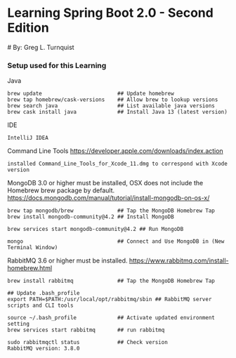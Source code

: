 # Learning Spring Boot 2.0 - Second Edition
# By: Greg L. Turnquist

### Setup used for this Learning
Java
```
brew update                        ## Update homebrew
brew tap homebrew/cask-versions    ## Allow brew to lookup versions
brew search java                   ## List available java versions
brew cask install java             ## Install Java 13 (latest version)
```

IDE
```
IntelliJ IDEA
```

Command Line Tools
https://developer.apple.com/downloads/index.action
```
installed Command_Line_Tools_for_Xcode_11.dmg to correspond with Xcode version
```

MongoDB 3.0 or higher must be installed, OSX does not include the Homebrew brew package by default.
https://docs.mongodb.com/manual/tutorial/install-mongodb-on-os-x/
```
brew tap mongodb/brew              ## Tap the MongoDB Homebrew Tap
brew install mongodb-community@4.2 ## Install MongoDB

brew services start mongodb-community@4.2 ## Run MongoDB

mongo                              ## Connect and Use MongoDB in (New Terminal Window)
```

RabbitMQ 3.6 or higher must be installed.
https://www.rabbitmq.com/install-homebrew.html
```
brew install rabbitmq              ## Tap the MongoDB Homebrew Tap

## Update .bash_profile
export PATH=$PATH:/usr/local/opt/rabbitmq/sbin ## RabbitMQ server scripts and CLI tools

source ~/.bash_profile             ## Activate updated environment setting
brew services start rabbitmq       ## run rabbitmq

sudo rabbitmqctl status            ## Check version
RabbitMQ version: 3.8.0
```

